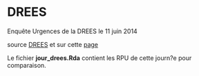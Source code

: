 DREES
=====

Enquête Urgences de la DREES le 11 juin 2014

source [DREES](http://www.data.drees.sante.gouv.fr/ReportFolders/reportFolders.aspx?IF_ActivePath=P,432,507) et sur cette [page](http://www.drees.sante.gouv.fr/enquete-nationale-sur-les-structures-des-urgences,11113.html)

Le fichier __jour_drees.Rda__ contient les RPU de cette journ?e pour comparaison.